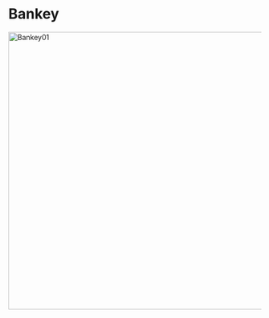 #  Bankey

<img width="553" alt="Bankey01" src="https://user-images.githubusercontent.com/56388642/148844665-cb0ef6ea-c58f-461e-9c21-3aceca874779.png">

